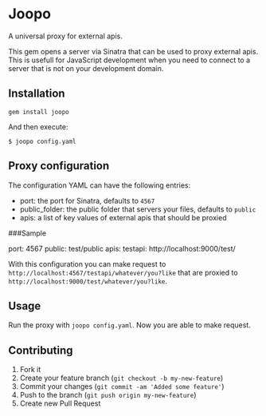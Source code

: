 # Joopo

A universal proxy for external apis.

This gem opens a server via Sinatra that can be used to proxy external apis. This is usefull for JavaScript development when you need to connect to a server that is not on your development domain.

## Installation

    gem install joopo

And then execute:

    $ joopo config.yaml

## Proxy configuration

The configuration YAML can have the following entries:

- port: the port for Sinatra, defaults to `4567`
- public_folder: the public folder that servers your files, defaults to `public`
- apis: a list of key values of external apis that should be proxied

###Sample

  port: 4567
  public: test/public
  apis:
    testapi: http://localhost:9000/test/

With this configuration you can make request to `http://localhost:4567/testapi/whatever/you?like` that are proxied to `http://localhost:9000/test/whatever/you?like`.

## Usage

Run the proxy with `joopo config.yaml`. Now you are able to make request.

## Contributing

1. Fork it
2. Create your feature branch (`git checkout -b my-new-feature`)
3. Commit your changes (`git commit -am 'Added some feature'`)
4. Push to the branch (`git push origin my-new-feature`)
5. Create new Pull Request
